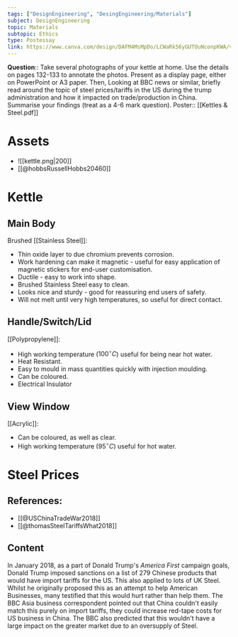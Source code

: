 ```yaml
---
tags: ["DesignEngineering", "DesingEngineering/Materials"]
subject: DesignEngineering
topic: Materials
subtopic: Ethics
type: Postessay
link: https://www.canva.com/design/DAFM4MsMpDo/LCWaRk56yGUTOuNconpKWA/view
---
```

**Question**:: Take several photographs of your kettle at home. Use the details on pages 132-133 to annotate the photos. Present as a display page, either on PowerPoint or A3 paper. Then, Looking at BBC news or similar, briefly read around the topic of steel prices/tariffs in the US during the trump administration and how it impacted on trade/production in China. Summarise your findings (treat as a 4-6 mark question).
Poster:: [[Kettles & Steel.pdf]]

# Assets
 - ![[kettle.png|200]]
 - [[@hobbsRussellHobbs20460]]

# Kettle
## Main Body
Brushed [[Stainless Steel]]:
 - Thin oxide layer to due chromium prevents corrosion.
 - Work hardening can make it magnetic - useful for easy application of magnetic stickers for end-user customisation.
 - Ductile - easy to work into shape.
 - Brushed Stainless Steel easy to clean.
 - Looks nice and sturdy - good for reassuring end users of safety.
 - Will not melt until very high temperatures, so useful for direct contact.

## Handle/Switch/Lid
[[Polypropylene]]:
 - High working temperature ($100^{\circ}C$) useful for being near hot water.
 - Heat Resistant.
 - Easy to mould in mass quantities quickly with injection moulding.
 - Can be coloured.
 - Electrical Insulator

## View Window
[[Acrylic]]:
 - Can be coloured, as well as clear.
 - High working temperature ($95^{\circ}C$) useful for hot water.


# Steel Prices
## References:
 - [[@USChinaTradeWar2018]]
 - [[@thomasSteelTariffsWhat2018]]

## Content
In January 2018, as a part of Donald Trump's *America First* campaign goals, Donald Trump imposed sanctions on a list of 279 Chinese products that would have import tariffs for the US. This also applied to lots of UK Steel. 
Whilst he originally proposed this as an attempt to help American Businesses, many testified that this would hurt rather than help them.
The BBC Asia business correspondent pointed out that China couldn't easily match this purely on import tariffs, they could increase red-tape costs for US business in China.
The BBC also predicted that this wouldn't have a large impact on the greater market due to an oversupply of Steel.
